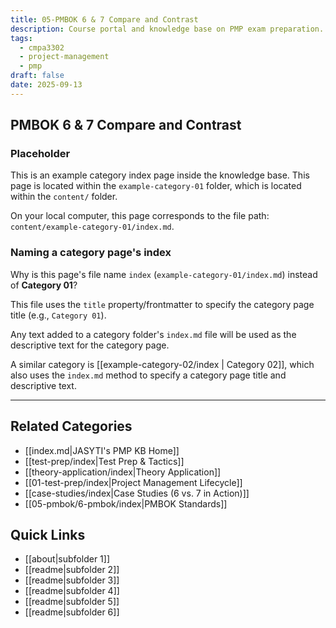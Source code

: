 ```yaml
---
title: 05-PMBOK 6 & 7 Compare and Contrast
description: Course portal and knowledge base on PMP exam preparation.
tags:
  - cmpa3302
  - project-management
  - pmp
draft: false
date: 2025-09-13
---
```


## PMBOK 6 & 7 Compare and Contrast

### Placeholder

This is an example category index page inside the knowledge base. This page is located within the `example-category-01` folder, which is located within the `content/` folder. 

On your local computer, this page corresponds to the file path: `content/example-category-01/index.md`.

### Naming a category page's index

Why is this page's file name `index` (`example-category-01/index.md`) instead of **Category 01**?

This file uses the `title` property/frontmatter to specify the category page title (e.g., `Category 01`). 

Any text added to a category folder's `index.md` file  will be used as the descriptive text for the category page.

A similar category is [[example-category-02/index | Category 02]], which also uses the `index.md` method to specify a category page title and descriptive text.

---
## Related Categories
- [[index.md|JASYTI's PMP KB Home]]
- [[test-prep/index|Test Prep & Tactics]]
- [[theory-application/index|Theory Application]]
- [[01-test-prep/index|Project Management Lifecycle]]
- [[case-studies/index|Case Studies (6 vs. 7 in Action)]]
- [[05-pmbok/6-pmbok/index|PMBOK Standards]]
## Quick Links
- [[about|subfolder 1]]
- [[readme|subfolder 2]]
- [[readme|subfolder 3]]
- [[readme|subfolder 4]]
- [[readme|subfolder 5]]
- [[readme|subfolder 6]]